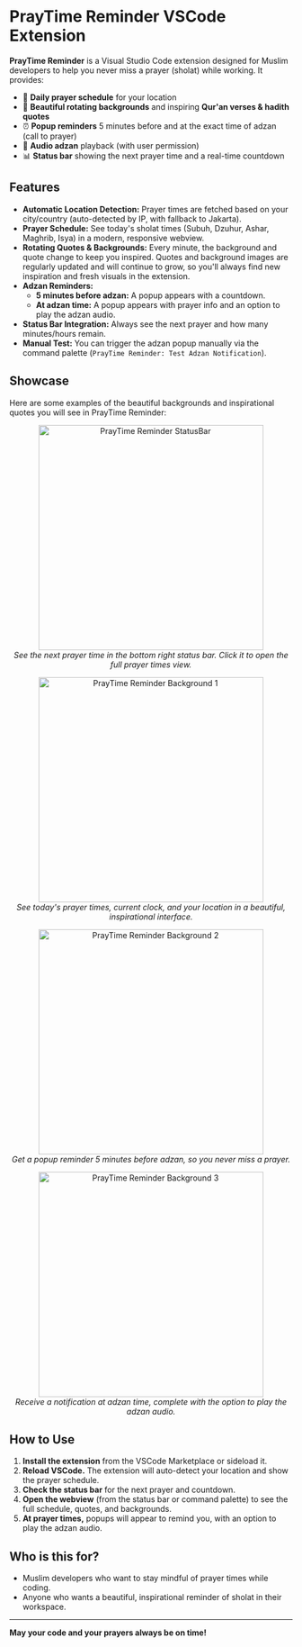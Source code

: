 # PrayTime Reminder VSCode Extension

**PrayTime Reminder** is a Visual Studio Code extension designed for Muslim developers to help you never miss a prayer (sholat) while working. It provides:

- 🕌 **Daily prayer schedule** for your location
- 🌄 **Beautiful rotating backgrounds** and inspiring **Qur'an verses & hadith quotes**
- ⏰ **Popup reminders** 5 minutes before and at the exact time of adzan (call to prayer)
- 🔔 **Audio adzan** playback (with user permission)
- 📊 **Status bar** showing the next prayer time and a real-time countdown

## Features

- **Automatic Location Detection:** Prayer times are fetched based on your city/country (auto-detected by IP, with fallback to Jakarta).
- **Prayer Schedule:** See today's sholat times (Subuh, Dzuhur, Ashar, Maghrib, Isya) in a modern, responsive webview.
- **Rotating Quotes & Backgrounds:** Every minute, the background and quote change to keep you inspired. Quotes and background images are regularly updated and will continue to grow, so you'll always find new inspiration and fresh visuals in the extension.
- **Adzan Reminders:**
  - **5 minutes before adzan:** A popup appears with a countdown.
  - **At adzan time:** A popup appears with prayer info and an option to play the adzan audio.
- **Status Bar Integration:** Always see the next prayer and how many minutes/hours remain.
- **Manual Test:** You can trigger the adzan popup manually via the command palette (`PrayTime Reminder: Test Adzan Notification`).

## Showcase

Here are some examples of the beautiful backgrounds and inspirational quotes you will see in PrayTime Reminder:

<p align="center">
  <img src="https://i.imgur.com/PQVlEFg.png" alt="PrayTime Reminder StatusBar" width="400"/>
  <br><em>See the next prayer time in the bottom right status bar. Click it to open the full prayer times view.</em>
</p>
<p align="center">
  <img src="https://i.imgur.com/o2bSMs3.png" alt="PrayTime Reminder Background 1" width="400"/>
  <br><em>See today's prayer times, current clock, and your location in a beautiful, inspirational interface.</em>
</p>
<p align="center">
  <img src="https://i.imgur.com/02FGYeT.png" alt="PrayTime Reminder Background 2" width="400"/>
  <br><em>Get a popup reminder 5 minutes before adzan, so you never miss a prayer.</em>
</p>
<p align="center">
  <img src="https://i.imgur.com/3fMhAyq.png" alt="PrayTime Reminder Background 3" width="400"/>
  <br><em>Receive a notification at adzan time, complete with the option to play the adzan audio.</em>
</p>


## How to Use

1. **Install the extension** from the VSCode Marketplace or sideload it.
2. **Reload VSCode.** The extension will auto-detect your location and show the prayer schedule.
3. **Check the status bar** for the next prayer and countdown.
4. **Open the webview** (from the status bar or command palette) to see the full schedule, quotes, and backgrounds.
5. **At prayer times,** popups will appear to remind you, with an option to play the adzan audio.

## Who is this for?
- Muslim developers who want to stay mindful of prayer times while coding.
- Anyone who wants a beautiful, inspirational reminder of sholat in their workspace.

---

**May your code and your prayers always be on time!**
